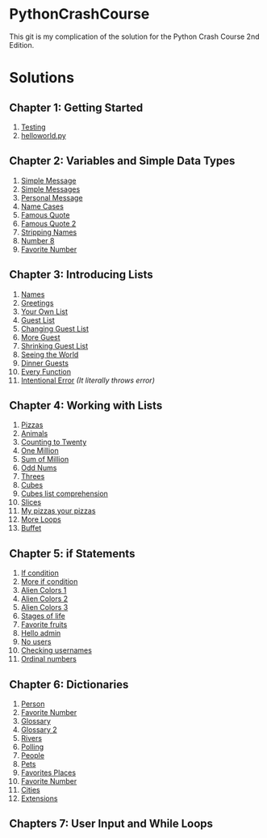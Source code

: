 # PythonCrashCourse
This git is my complication of the solution for the Python Crash Course 2nd Edition. 
# Solutions

## Chapter 1: Getting Started
1. [Testing]()
2. [helloworld.py](https://github.com/reubadoob/PythonCrashCourse/blob/master/Chpt1/1-0_helloworld.py)

## Chapter 2: Variables and Simple Data Types
1. [Simple Message](https://github.com/reubadoob/PythonCrashCourse/blob/master/Chpt2/2-1_simple_message.py)
2. [Simple Messages](https://github.com/reubadoob/PythonCrashCourse/blob/master/Chpt2/2-2_simple_messages.py)
3. [Personal Message](https://github.com/reubadoob/PythonCrashCourse/blob/master/Chpt2/2-3_personnelmessage.py)
4. [Name Cases](https://github.com/reubadoob/PythonCrashCourse/blob/master/Chpt2/2-4_name_cases.py)
5. [Famous Quote](https://github.com/reubadoob/PythonCrashCourse/blob/master/Chpt2/2-5_famous_quote.py)
6. [Famous Quote 2](https://github.com/reubadoob/PythonCrashCourse/blob/master/Chpt2/2-6_famous_quote_2.py)
7. [Stripping Names](https://github.com/reubadoob/PythonCrashCourse/blob/master/Chpt2/2-7_stripping_names.py)
8. [Number 8](https://github.com/reubadoob/PythonCrashCourse/blob/master/Chpt2/2-8_number_eight.py)
9. [Favorite Number](https://github.com/reubadoob/PythonCrashCourse/blob/master/Chpt2/2-9_favorite_number.py)

## Chapter 3: Introducing Lists
1. [Names]()
2. [Greetings]()
3. [Your Own List]()
4. [Guest List]()
5. [Changing Guest List]()
6. [More Guest]()
7. [Shrinking Guest List]()
8. [Seeing the World]()
9. [Dinner Guests]()
10. [Every Function]()
11. [Intentional Error]() *(It literally throws error)*

## Chapter 4: Working with Lists
1. [Pizzas]()
2. [Animals]()
3. [Counting to Twenty]()
4. [One Million]()
5. [Sum of Million]()
6. [Odd Nums]()
7. [Threes]()
8. [Cubes]()
9. [Cubes list comprehension]()
10. [Slices]()
11. [My pizzas your pizzas]()
12. [More Loops]()
13. [Buffet]()

## Chapter 5: if Statements
1. [If condition]()
2. [More if condition]()
3. [Alien Colors 1]()
4. [Alien Colors 2]()
5. [Alien Colors 3]()
6. [Stages of life]()
7. [Favorite fruits]()
8. [Hello admin]()
9. [No users]()
10. [Checking usernames]()
11. [Ordinal numbers]()

## Chapter 6: Dictionaries 
1. [Person]()
2. [Favorite Number]()
3. [Glossary]()
4. [Glossary 2]()
5. [Rivers]()
6. [Polling]()
7. [People]()
8. [Pets]()
9. [Favorites Places]()
10. [Favorite Number]()
11. [Cities]()
12. [Extensions]()

## Chapters 7: User Input and While Loops
